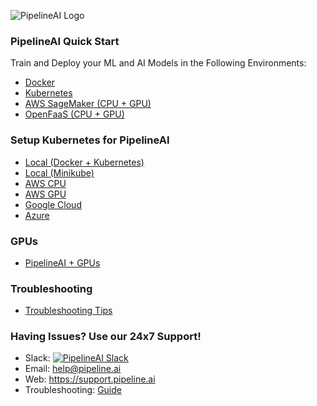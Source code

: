 ![PipelineAI Logo](http://pipeline.ai/assets/img/logo/pipelineai-split-black-258x62.png)

### PipelineAI Quick Start
Train and Deploy your ML and AI Models in the Following Environments:
* [Docker](/docs/quickstart/docker)
* [Kubernetes](/docs/quickstart/kubernetes)
* [AWS SageMaker (CPU + GPU)](/docs/quickstart/sagemaker)
* [OpenFaaS (CPU + GPU)](/docs/quickstart/openfaas)

### Setup Kubernetes for PipelineAI
* [Local (Docker + Kubernetes)](/docs/kube-setup/local-docker-kube.md)
* [Local (Minikube)](/docs/kube-setup/local-minikube.md)
* [AWS CPU](/docs/kube-setup/aws-cpu.md)
* [AWS GPU](/docs/kube-setup/aws-gpu.md)
* [Google Cloud](/docs/kube-setup/google.md)
* [Azure](/docs/kube-setup/azure.md)

### GPUs
* [PipelineAI + GPUs](/docs/gpu/README.md)

### Troubleshooting
* [Troubleshooting Tips](/docs/troubleshooting/README.md)

### Having Issues?  Use our 24x7 Support!
* Slack:  [![PipelineAI Slack](http://pipeline.ai/assets/img/slack-logo.png)](https://join.slack.com/t/pipelineai/shared_invite/enQtMjg3MTYzNjg1OTY5LWQxM2E5MDFhYTAzMDdkYmU2NjEyMmIxYTg5MjcyZGE3N2JiMWM4OWQxMzI2NzVlNTk3Y2JlMjQ1MWM3M2M0Mjc)
* Email:  help@pipeline.ai
* Web:  https://support.pipeline.ai
* Troubleshooting:  [Guide](/docs/troubleshooting)
